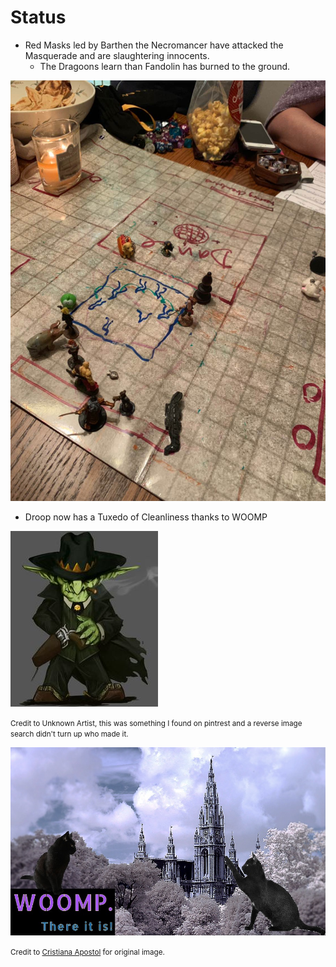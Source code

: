 # Status
- Red Masks led by Barthen the Necromancer have attacked the Masquerade and are slaughtering innocents.
    - The Dragoons learn than Fandolin has burned to the ground.

![Game State](./assets/state-20190404.jpg)

- Droop now has a Tuxedo of Cleanliness thanks to WOOMP

![Droop looking fine](./assets/droop.jpg)

<small>Credit to Unknown Artist, this was something I found on pintrest and a reverse image search didn't turn up who made it.</small>

![WOOMP. There it is.](./assets/woomp_cats.jpg)

<small>Credit to [Cristiana Apostol](https://www.deviantart.com/cristianaapostol/art/Wizard-tower-193289959) for original image.</small>
